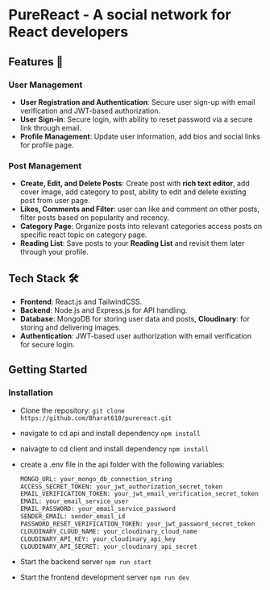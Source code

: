 # PureReact - A social network for React developers


## Features 🚀

### User Management
- **User Registration and Authentication**: Secure user sign-up with email verification and JWT-based authorization.
- **User Sign-in**: Secure login, with ability to reset password via a secure link through email.
- **Profile Management**: Update user information, add bios and social links for profile page.

### Post Management
- **Create, Edit, and Delete Posts**: Create post with **rich text editor**, add cover image, add category to post, ability to edit and delete existing post from user page.
- **Likes, Comments and Filter**: user can like and comment on other posts, filter posts based on popularity and recency.
- **Category Page**: Organize posts into relevant categories access posts on specific react topic on category page.
- **Reading List**: Save posts to your **Reading List** and revisit them later through your profile.


## Tech Stack 🛠️
- **Frontend**: React.js and TailwindCSS.
- **Backend**: Node.js and Express.js for API handling.
- **Database**: MongoDB for storing user data and posts, **Cloudinary**: for storing and delivering images.
- **Authentication**: JWT-based user authorization with email verification for secure login.


## Getting Started

### Installation
  - Clone the repository: `git clone https://github.com/Bharat610/purereact.git`
  - navigate to cd api and install dependency `npm install`
  - naivagte to cd client and install dependency `npm install`
  - create a .env file in the api folder with the following variables:

    ```bash
    MONGO_URL: your_mongo_db_connection_string
    ACCESS_SECRET_TOKEN: your_jwt_authorization_secret_token
    EMAIL_VERIFICATION_TOKEN: your_jwt_email_verification_secret_token
    EMAIL: your_email_service_user
    EMAIL_PASSWORD: your_email_service_password
    SENDER_EMAIL: sender_email_id
    PASSWORD_RESET_VERIFICATION_TOKEN: your_jwt_password_secret_token
    CLOUDINARY_CLOUD_NAME: your_cloudinary_cloud_name
    CLOUDINARY_API_KEY: your_cloudinary_api_key
    CLOUDINARY_API_SECRET: your_cloudinary_api_secret
    ```

  - Start the backend server `npm run start`
  - Start the frontend development server `npm run dev`
